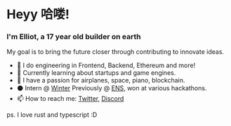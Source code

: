 # Heyy 哈喽!
### I'm Elliot, a 17 year old builder on earth

My goal is to bring the future closer through contributing to innovate ideas.
<!-- test !-->

- 👾 I do engineering in Frontend, Backend, Ethereum and more!
- 👀 Currently learning about startups and game engines.
- 🌌 I have a passion for airplanes, space, piano, blockchain.
- ⚫ Intern @ [Winter](https://winter.ax) Previously @ [ENS](https://ens.domains), won at various hackathons.
- 📫 How to reach me: [Twitter](https://twitter.com/robiotz), [Discord](https://discord.gg/3Pf8Xu5Kjm)


ps. I love rust and typescript :D
